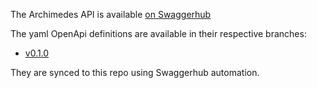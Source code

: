 The Archimedes API is available [on Swaggerhub](https://app.swaggerhub.com/apis/MovingPieces/Archimedes/0.1.0)

The yaml OpenApi definitions are available in their respective branches:
- [v0.1.0](https://github.com/MovingPieces/archimedes_api/tree/v0.1.0/swagger.yaml)

They are synced to this repo using Swaggerhub automation.
